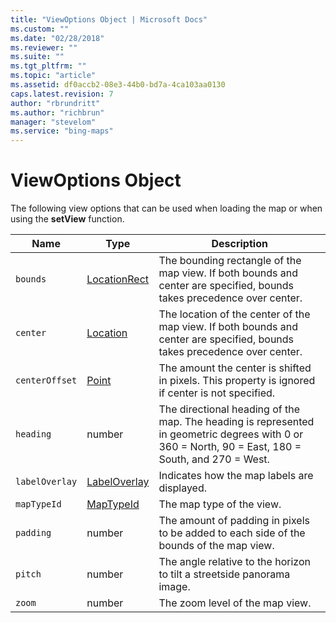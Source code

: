 ```yaml
---
title: "ViewOptions Object | Microsoft Docs"
ms.custom: ""
ms.date: "02/28/2018"
ms.reviewer: ""
ms.suite: ""
ms.tgt_pltfrm: ""
ms.topic: "article"
ms.assetid: df0accb2-08e3-44b0-bd7a-4ca103aa0130
caps.latest.revision: 7
author: "rbrundritt"
ms.author: "richbrun"
manager: "stevelom"
ms.service: "bing-maps"
---
```

# ViewOptions Object
The following view options that can be used when loading the map or when using the **setView** function.

Name          | Type            | Description
------------- | --------------- | -----------------------------------
`bounds`        | [LocationRect](locationrect-class.md)    | The bounding rectangle of the map view. If both bounds and center are specified, bounds takes precedence over center.
`center`        | [Location](location-class.md)        | The location of the center of the map view. If both bounds and center are specified, bounds takes precedence over center.
`centerOffset` | [Point](point-class.md) | The amount the center is shifted in pixels. This property is ignored if center is not specified.
`heading`       | number          | The directional heading of the map. The heading is represented in geometric degrees with 0 or 360 = North, 90 = East, 180 = South, and 270 = West.
`labelOverlay`  | [LabelOverlay](labeloverlay-enumeration.md) | Indicates how the map labels are displayed.
`mapTypeId`     | [MapTypeId](maptypeid-enumeration.md)       | The map type of the view. 
`padding`       | number          | The amount of padding in pixels to be added to each side of the bounds of the map view.
`pitch`         | number          | The angle relative to the horizon to tilt a streetside panorama image.
`zoom`          | number          | The zoom level of the map view.
